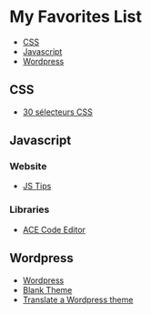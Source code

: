 # My Favorites List

- [CSS](#css)
- [Javascript](#javascript)
- [Wordpress](#wordpress)

<a name="css"></a>
## CSS

- [30 sélecteurs CSS](https://code.tutsplus.com/fr/tutorials/the-30-css-selectors-you-must-memorize--net-16048)

<a name="javascript"></a>
## Javascript

### Website
- [JS Tips](http://www.jstips.co)

### Libraries
- [ACE Code Editor](ace.c9.io)

<a name="wordpress"></a>
## Wordpress

- [Wordpress](https://fr.wordpress.org)
- [Blank Theme](http://html5blank.com)
- [Translate a Wordpress theme](http://quick-tutoriel.com/traduire-facilement-theme-wordpress-poedit/)
